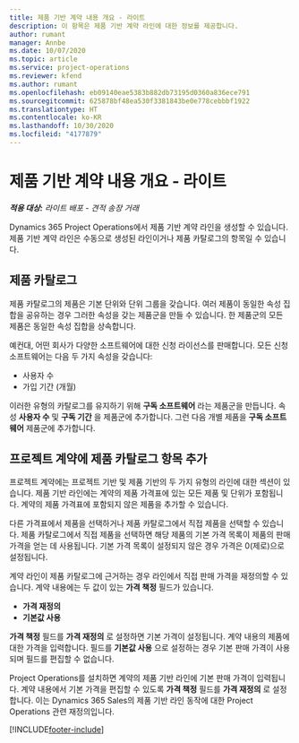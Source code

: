 ```yaml
---
title: 제품 기반 계약 내용 개요 - 라이트
description: 이 항목은 제품 기반 계약 라인에 대한 정보를 제공합니다.
author: rumant
manager: Annbe
ms.date: 10/07/2020
ms.topic: article
ms.service: project-operations
ms.reviewer: kfend
ms.author: rumant
ms.openlocfilehash: eb09140eae5383b882db73195d0360a836ece791
ms.sourcegitcommit: 625878bf48ea530f3381843be0e778cebbbf1922
ms.translationtype: HT
ms.contentlocale: ko-KR
ms.lasthandoff: 10/30/2020
ms.locfileid: "4177879"
---
```

# <a name="product-based-contract-lines-overview---lite"></a>제품 기반 계약 내용 개요 - 라이트

_**적용 대상:** 라이트 배포 - 견적 송장 거래_

Dynamics 365 Project Operations에서 제품 기반 계약 라인을 생성할 수 있습니다. 제품 기반 계약 라인은 수동으로 생성된 라인이거나 제품 카탈로그의 항목일 수 있습니다.

## <a name="product-catalog"></a>제품 카탈로그

제품 카탈로그의 제품은 기본 단위와 단위 그룹을 갖습니다. 여러 제품이 동일한 속성 집합을 공유하는 경우 그러한 속성을 갖는 제품군을 만들 수 있습니다. 한 제품군의 모든 제품은 동일한 속성 집합을 상속합니다.

예컨대, 어떤 회사가 다양한 소프트웨어에 대한 신청 라이선스를 판매합니다. 모든 신청 소프트웨어는 다음 두 가지 속성을 갖습니다:

- 사용자 수
- 가입 기간 (개월)

이러한 유형의 카탈로그를 유지하기 위해 **구독 소프트웨어** 라는 제품군을 만듭니다. 속성 **사용자 수** 및 **구독 기간** 을 제품군에 추가합니다. 그런 다음 개별 제품을 **구독 소프트웨어** 제품군에 추가합니다.

## <a name="add-product-catalog-items-to-a-project-contract"></a>프로젝트 계약에 제품 카탈로그 항목 추가

프로젝트 계약에는 프로젝트 기반 및 제품 기반의 두 가지 유형의 라인에 대한 섹션이 있습니다. 제품 기반 라인에는 계약의 제품 가격표에 있는 모든 제품 및 단위가 포함됩니다. 계약의 제품 가격표에 포함되지 않은 제품을 추가할 수 있습니다.

다른 가격표에서 제품을 선택하거나 제품 카탈로그에서 직접 제품을 선택할 수 있습니다. 제품 카탈로그에서 직접 제품을 선택하면 해당 제품의 기본 가격 목록이 제품의 판매 가격을 얻는 데 사용됩니다. 기본 가격 목록이 설정되지 않은 경우 가격은 0(제로)으로 설정됩니다.

계약 라인이 제품 카탈로그에 근거하는 경우 라인에서 직접 판매 가격을 재정의할 수 있습니다. 계약 내용에는 두 값이 있는 **가격 책정** 필드가 있습니다.

- **가격 재정의**
- **기본값 사용**

**가격 책정** 필드를 **가격 재정의** 로 설정하면 기본 가격이 설정됩니다. 계약 내용의 제품에 대한 가격을 입력합니다. 필드를 **기본값 사용** 으로 설정하는 경우 기본 판매 가격이 사용되며 필드를 편집할 수 없습니다.

Project Operations를 설치하면 계약의 제품 기반 라인에 기본 판매 가격이 입력됩니다. 계약 내용에서 기본 가격을 편집할 수 있도록 **가격 책정** 필드를 **가격 재정의** 로 설정합니다. 이는 Dynamics 365 Sales의 제품 기반 라인 동작에 대한 Project Operations 관련 재정의입니다.


[!INCLUDE[footer-include](../../includes/footer-banner.md)]